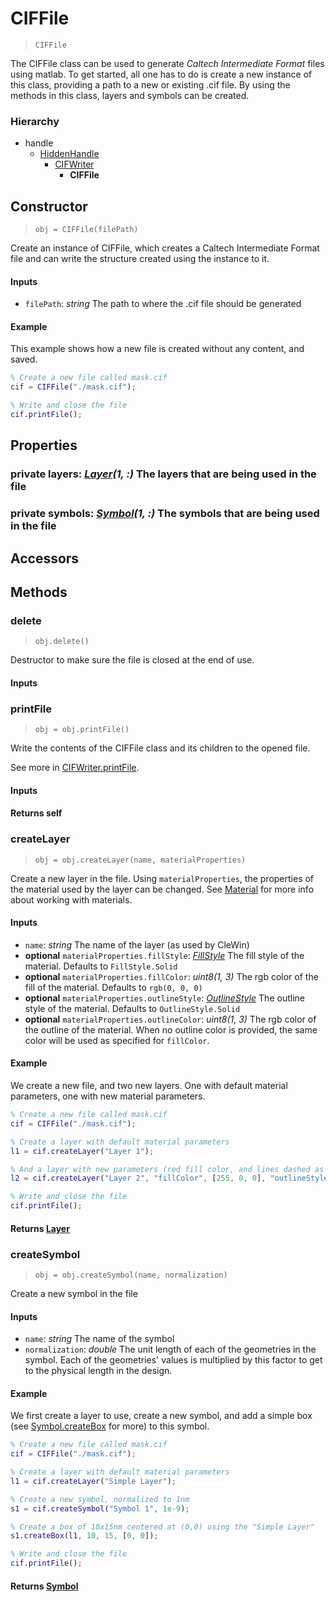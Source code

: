 # CIFFile
> `CIFFile`

The CIFFile class can be used to generate *Caltech Intermediate Format* files using matlab.
To get started, all one has to do is create a new instance of this class, providing a path to a new or existing .cif file.
By using the methods in this class, layers and symbols can be created.

### Hierarchy
- handle
    - [HiddenHandle](./hiddensupers/HiddenHandle.md)
        - [CIFWriter](./definitions/CIFWriter.md)
            - **CIFFile**

## Constructor
> `obj = CIFFile(filePath)`

Create an instance of CIFFile, which creates a Caltech Intermediate Format file and can write the structure created using the instance to it.

#### Inputs
- `filePath`: *string* The path to where the .cif file should be generated

#### Example
This example shows how a new file is created without any content, and saved.
```matlab
% Create a new file called mask.cif
cif = CIFFile("./mask.cif");

% Write and close the file
cif.printFile();
```

## Properties
### **private** layers: *[Layer](./definitions/Layer.md)(1, :)* The layers that are being used in the file
### **private** symbols: *[Symbol](./definitions/Symbol.md)(1, :)* The symbols that are being used in the file

## Accessors

## Methods
### delete
> `obj.delete()`

Destructor to make sure the file is closed at the end of use.

#### Inputs

### printFile
> `obj = obj.printFile()`

Write the contents of the CIFFile class and its children to the opened file.

See more in [CIFWriter.printFile](./definitions/CIFWriter.md#printFile).

#### Inputs

#### Returns self

### createLayer
> `obj = obj.createLayer(name, materialProperties)`

Create a new layer in the file. Using `materialProperties`, the properties of the material used by the layer can be changed. See [Material](./definitions/materials/Material.md) for more info about working with materials.

#### Inputs
- `name`: *string* The name of the layer (as used by CleWin)
- **optional** `materialProperties.fillStyle`: *[FillStyle](./definitions/materials/FillStyle.md)* The fill style of the material. Defaults to `FillStyle.Solid`
- **optional** `materialProperties.fillColor`: *uint8(1, 3)* The rgb color of the fill of the material. Defaults to `rgb(0, 0, 0)`
- **optional** `materialProperties.outlineStyle`: *[OutlineStyle](./definitions/materials/OutlineStyle.md)* The outline style of the material. Defaults to `OutlineStyle.Solid`
- **optional** `materialProperties.outlineColor`: *uint8(1, 3)* The rgb color of the outline of the material. When no outline color is provided, the same color will be used as specified for `fillColor`.

#### Example
We create a new file, and two new layers. One with default material parameters, one with new material parameters.

```matlab
% Create a new file called mask.cif
cif = CIFFile("./mask.cif");

% Create a layer with default material parameters
l1 = cif.createLayer("Layer 1");

% And a layer with new parameters (red fill color, and lines dashed as '_ _ ')
l2 = cif.createLayer("Layer 2", "fillColor", [255, 0, 0], "outlineStyle", "LDash");

% Write and close the file
cif.printFile();
```

#### Returns [Layer](./definitions/Layer.md)

### createSymbol
> `obj = obj.createSymbol(name, normalization)`

Create a new symbol in the file

#### Inputs
- `name`: *string* The name of the symbol
- `normalization`: *double* The unit length of each of the geometries in the symbol. Each of the geometries' values is multiplied by this factor to get to the physical length in the design.

#### Example
We first create a layer to use, create a new symbol, and add a simple box (see [Symbol.createBox](./definitions/Symbol.md#createbox) for more) to this symbol.
```matlab
% Create a new file called mask.cif
cif = CIFFile("./mask.cif");

% Create a layer with default material parameters
l1 = cif.createLayer("Simple Layer");

% Create a new symbol, normalized to 1nm
s1 = cif.createSymbol("Symbol 1", 1e-9);

% Create a box of 10x15nm centered at (0,0) using the "Simple Layer"
s1.createBox(l1, 10, 15, [0, 0]);

% Write and close the file
cif.printFile();
```

#### Returns [Symbol](./definitions/Symbol.md)
